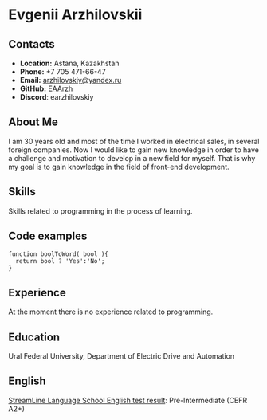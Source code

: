 # **Evgenii Arzhilovskii**
## **Contacts**
- **Location:** Astana, Kazakhstan
- **Phone:** +7 705 471-66-47
- **Email:** arzhilovskiy@yandex.ru
- **GitHub:** [EAArzh](https://github.com/EAArzh)
- **Discord**: earzhilovskiy

## **About Me**
I am 30 years old and most of the time I worked in electrical sales, in several foreign companies. Now I would like to gain new knowledge in order to have a challenge and motivation to develop in a new field for myself. That is why my goal is to gain knowledge in the field of front-end development.
## **Skills**
Skills related to programming in the process of learning.
## **Code examples**
```
function boolToWord( bool ){
  return bool ? 'Yes':'No';
}
```
## **Experience**
At the moment there is no experience related to programming.
## **Education**
Ural Federal University, Department of Electric Drive and Automation
## **English**
[StreamLine Language School English test result](https://test.str.by/mod/quiz/view.php?id=1176): Pre-Intermediate (CEFR A2+)
